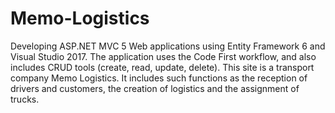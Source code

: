 # Memo-Logistics
Developing ASP.NET MVC 5 Web applications using Entity Framework 6 and Visual Studio 2017. The application uses the Code First workflow, and also includes CRUD tools (create, read, update, delete).
This site is a transport company Memo Logistics. It includes such functions as the reception of drivers and customers, the creation of logistics and the assignment of trucks.

